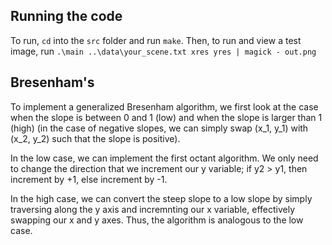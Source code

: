 ## Running the code
To run, `cd` into the `src` folder and run `make`. Then, to run and view a test image, run `.\main ..\data\your_scene.txt xres yres | magick - out.png`

## Bresenham's
To implement a generalized Bresenham algorithm, we first look at the case when the slope is between 0 and 1 (low) and when the slope is larger than 1 (high) (in the case of negative slopes, we can simply swap (x_1, y_1) with (x_2, y_2) such that the slope is positive). 

In the low case, we can implement the first octant algorithm. We only need to change the direction that we increment our y variable; if y2 > y1, then increment by +1, else increment by -1. 

In the high case, we can convert the steep slope to a low slope by simply traversing along the y axis and incremnting our x variable, effectively swapping our x and y axes. Thus, the algorithm is analogous to the low case. 